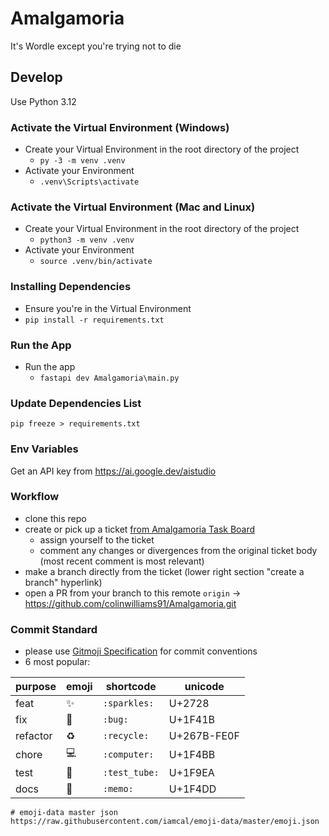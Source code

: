 # Amalgamoria
It's Wordle except you're trying not to die

## Develop
Use Python 3.12

### Activate the Virtual Environment (Windows)
- Create your Virtual Environment in the root directory of the project
  - `py -3 -m venv .venv`
- Activate your Environment
  - `.venv\Scripts\activate`

### Activate the Virtual Environment (Mac and Linux)
- Create your Virtual Environment in the root directory of the project
  - `python3 -m venv .venv`
- Activate your Environment
  - `source .venv/bin/activate`

### Installing Dependencies
- Ensure you're in the Virtual Environment
- `pip install -r requirements.txt`

### Run the App
- Run the app
  - `fastapi dev Amalgamoria\main.py`

### Update Dependencies List
`pip freeze > requirements.txt`

### Env Variables
Get an API key from https://ai.google.dev/aistudio

### Workflow
- clone this repo
- create or pick up a ticket [from Amalgamoria Task Board](https://github.com/users/colinwilliams91/projects/11)
  - assign yourself to the ticket
  - comment any changes or divergences from the original ticket body (most recent comment is most relevant)
- make a branch directly from the ticket (lower right section "create a branch" hyperlink)
- open a PR from your branch to this remote `origin` -> https://github.com/colinwilliams91/Amalgamoria.git

### Commit Standard
- please use [Gitmoji Specification](https://gitmoji.dev/) for commit conventions
- 6 most popular:

| purpose | emoji | shortcode | unicode |
| ------- | ----- | --------- | ------- |
| feat    | ✨ | `:sparkles:` | U+2728 |
| fix     | 🐛 | `:bug:` | U+1F41B |
| refactor | ♻ | `:recycle:` |  U+267B-FE0F |
| chore | 💻 | `:computer:` | U+1F4BB |
| test | 🧪 | `:test_tube:` | U+1F9EA |
| docs | 📝 | `:memo:` | U+1F4DD |

```
# emoji-data master json
https://raw.githubusercontent.com/iamcal/emoji-data/master/emoji.json
```

